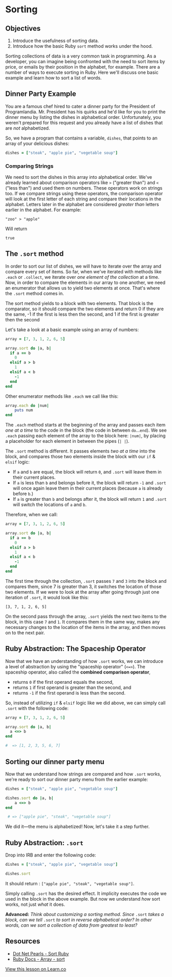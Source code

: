 # Sorting

## Objectives

1. Introduce the usefulness of sorting data.
2. Introduce how the basic Ruby `sort` method works under the hood.

Sorting collections of data is a very common task in programming. As a developer, you can imagine being confronted with the need to sort items by price, or emails by their position in the alphabet, for example. There are a number of ways to execute sorting in Ruby. Here we'll discuss one basic example and learn how to sort a list of words.

## Dinner Party Example

You are a famous chef hired to cater a dinner party for the President of Programlandia. Mr. President has his quirks and he'd like for you to print the dinner menu by listing the dishes in alphabetical order. Unfortunately, you weren't prepared for this request and you already have a list of dishes that are *not* alphabetized.  

So, we have a program that contains a variable, `dishes`, that points to an array of your delicious dishes:

```ruby
dishes = ["steak", "apple pie", "vegetable soup"]
```

### Comparing Strings

We need to sort the dishes in this array into alphabetical order. We've already learned about comparison operators like `>` ("greater than") and `<` ("less than") and used them on numbers. These operators work on strings too. If we compare strings using these operators, the comparison operator will look at the first letter of each string and compare their locations in the alphabet. Letters later in the alphabet are considered *greater than* letters earlier in the alphabet. For example:

`"zoo" > "apple"`

Will return

`true`

## The `.sort` method

In order to sort our list of dishes, we will have to iterate over the array and compare every set of items. So far, when we've iterated with methods like `.each` or `.collect`, we iterate over *one element of the collection* at a time. Now, in order to compare the elements in our array to one another, we need an enumerator that allows us to yield two elements at once. That's where the `.sort` method comes in.

The sort method yields to a block with two elements. That block is the comparator, so it should compare the two elements and return 0 if they are the same, -1 if the first is less then the second, and 1 if the first is greater then the second

Let's take a look at a basic example using an array of numbers:

```ruby
array = [7, 3, 1, 2, 6, 5]

array.sort do |a, b|
  if a == b
    0
  elsif a > b
    1
  elsif a < b
    -1
  end
end
```

Other enumerator methods like `.each` we call like this:

```ruby
array.each do |num|
	puts num
end
```

The `.each` method starts at the beginning of the array and passes each item *one at a time* to the code in the block (the code in between `do`...`end`). We see `.each` passing each element of the array to the block here: `|num|`, by placing a placeholder for each element in between the pipes (`| |`).

The `.sort` method is different. It passes elements *two at a time* into the block, and compares those two elements inside the block with our `if` & `elsif` logic:

* If `a` and `b` are equal, the block will return `0`, and `.sort` will leave them in their current places.
* If `a` is less than `b` and belongs before it, the block will return `-1` and `.sort` will once again leave them in their current places (because `a` is already before `b`.)
* If `a` is greater than `b` and belongs after it, the block will return `1` and `.sort` will switch the locations of `a` and `b`.  

Therefore, when we call:

```ruby
array = [7, 3, 1, 2, 6, 5]

array.sort do |a, b|
  if a == b
    0
  elsif a > b
    1
  elsif a < b
    -1
  end
end
```

The first time through the collection, `.sort` passes `7` and `3` into the block and compares them, since 7 is greater than 3, it switches the location of those two elements. If we were to look at the array after going through just one iteration of `.sort`, it would look like this:

`[3, 7, 1, 2, 6, 5]`

On the second pass through the array, `.sort` yields the next two items to the block, in this case `7` and `1`. It compares them in the same way, makes any necessary changes to the location of the items in the array, and then moves on to the next pair.

## Ruby Abstraction: The Spaceship Operator

Now that we have an understanding of how `.sort` works, we can introduce a level of abstraction by using the "spaceship operator" (`<=>`). The spaceship operator, also called the **combined comparison operator**,

* returns `0` if the first operand equals the second,
* returns `1` if first operand is greater than the second, and
* returns `-1` if the first operand is less than the second.

So, instead of utilizing `if` & `elsif` logic like we did above, we can simply call `.sort` with the following code:

```ruby
array = [7, 3, 1, 2, 6, 5]

array.sort do |a, b|
  a <=> b
end

#  => [1, 2, 3, 5, 6, 7]
```

## Sorting our dinner party menu

Now that we understand how strings are compared and how `.sort` works, we're ready to sort our dinner party menu from the earlier example:

```ruby
dishes = ["steak", "apple pie", "vegetable soup"]

dishes.sort do |a, b|
	a <=> b
end

 # => ["apple pie", "steak", "vegetable soup"]
```

We did it—the menu is alphabetized! Now, let's take it a step further.

## Ruby Abstraction: `.sort`

 Drop into IRB and enter the following code:

```ruby
dishes = ["steak", "apple pie", "vegetable soup"]

dishes.sort
```

It should return : `["apple pie", "steak", "vegetable soup"]`.

Simply calling `.sort` has the desired effect. It implicity executes the code we used in the block in the above example. But now we understand *how* sort works, not just *what* it does.

**Advanced:** *Think about customizing a sorting method. Since* `.sort` *takes a block, can we tell* `.sort` *to sort in reverse alphabetical order? In other words, can we sort a collection of data from greatest to least?*

## Resources

* [Dot Net Pearls - Sort Ruby](http://www.dotnetperls.com/sort-ruby)
* [Ruby Docs - Array - sort](http://ruby-doc.org/core-2.2.0/Array.html#method-i-sort)

<a href='https://learn.co/lessons/sorting-readme' data-visibility='hidden'>View this lesson on Learn.co</a>

